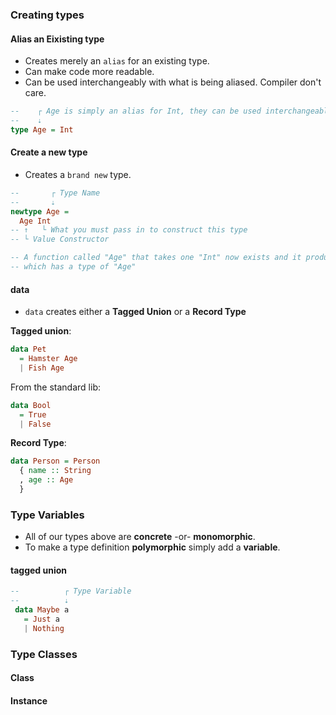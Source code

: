 ### Creating types
#### Alias an Eixisting type
 - Creates merely an `alias` for an existing type.
 - Can make code more readable.
 - Can be used interchangeably with what is being aliased. Compiler don't care.
```haskell
--    ┌ Age is simply an alias for Int, they can be used interchangeably
--    ⇣
type Age = Int
```

#### Create a new type
 - Creates a `brand new` type.
```haskell
--       ┌ Type Name
--       ⇣
newtype Age = 
  Age Int
-- ↑   └ What you must pass in to construct this type
-- └ Value Constructor

-- A function called "Age" that takes one "Int" now exists and it produces the value "Age some-int" 
-- which has a type of "Age"
```

#### data
 - `data` creates either a __Tagged Union__ or a __Record Type__
 
__Tagged union__:
```haskell
data Pet 
  = Hamster Age 
  | Fish Age
```
From the standard lib:
```haskell
data Bool
  = True
  | False
```

__Record Type__:
```haskell
data Person = Person 
  { name :: String
  , age :: Age
  }
```

### Type Variables
 - All of our types above are __concrete__ -or-  __monomorphic__.
 - To make a type definition __polymorphic__ simply add a __variable__.
 
#### tagged union
```haskell
--          ┌ Type Variable
--          ⇣
 data Maybe a
   = Just a
   | Nothing
```

### Type Classes
#### Class

#### Instance
